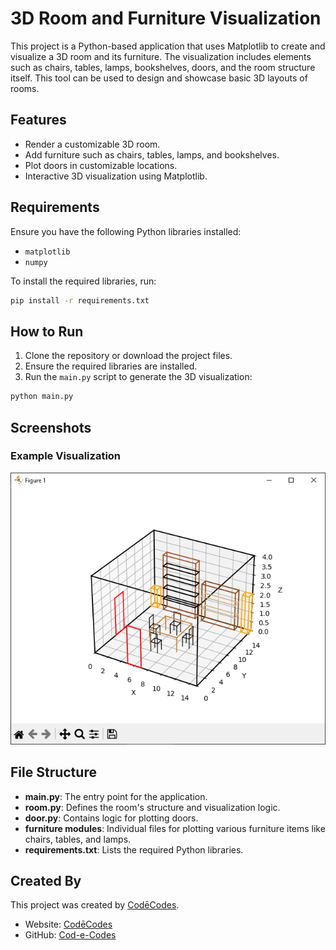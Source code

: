
# 3D Room and Furniture Visualization

This project is a Python-based application that uses Matplotlib to create and visualize a 3D room and its furniture. The visualization includes elements such as chairs, tables, lamps, bookshelves, doors, and the room structure itself. This tool can be used to design and showcase basic 3D layouts of rooms.

## Features

- Render a customizable 3D room.
- Add furniture such as chairs, tables, lamps, and bookshelves.
- Plot doors in customizable locations.
- Interactive 3D visualization using Matplotlib.

## Requirements

Ensure you have the following Python libraries installed:

- `matplotlib`
- `numpy`

To install the required libraries, run:

```bash
pip install -r requirements.txt
```

## How to Run

1. Clone the repository or download the project files.
2. Ensure the required libraries are installed.
3. Run the `main.py` script to generate the 3D visualization:

```bash
python main.py
```

## Screenshots

### Example Visualization
![Example Visualization](./screenshot.PNG)

## File Structure

- **main.py**: The entry point for the application.
- **room.py**: Defines the room's structure and visualization logic.
- **door.py**: Contains logic for plotting doors.
- **furniture modules**: Individual files for plotting various furniture items like chairs, tables, and lamps.
- **requirements.txt**: Lists the required Python libraries.

## Created By

This project was created by [CodēCodes](https://www.cod-e-codes.com/).

- Website: [CodēCodes](https://www.cod-e-codes.com/)
- GitHub: [Cod-e-Codes](https://github.com/Cod-e-Codes/)
